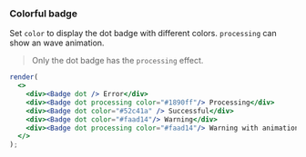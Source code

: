 ### Colorful badge

Set `color` to display the dot badge with different colors. `processing` can show an wave animation.

> Only the dot badge has the `processing` effect.

<!--start-code-->

```jsx
render(
  <>
    <div><Badge dot /> Error</div>
    <div><Badge dot processing color="#1890ff"/> Processing</div>
    <div><Badge dot color="#52c41a" /> Successful</div>
    <div><Badge dot color="#faad14"/> Warning</div>
    <div><Badge dot processing color="#faad14"/> Warning with animation</div>
  </>
);
```

<!--end-code-->
